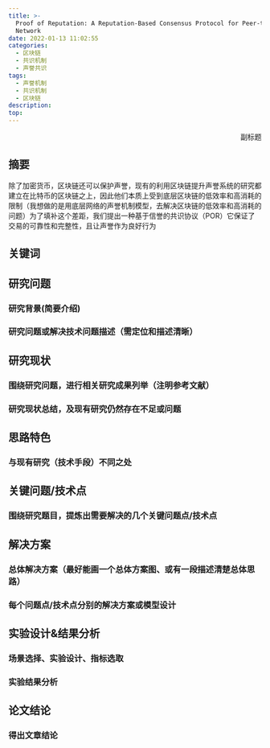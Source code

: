 ```yaml
---
title: >-
  Proof of Reputation: A Reputation-Based Consensus Protocol for Peer-to-Peer
  Network
date: 2022-01-13 11:02:55
categories:
  - 区块链
  - 共识机制
  - 声誉共识
tags:
  - 声誉机制
  - 共识机制
  - 区块链
description:
top:
---
```


<p align="right">副标题</p> 

## 摘要

除了加密货币，区块链还可以保护声誉，现有的利用区块链提升声誉系统的研究都建立在比特币的区块链之上，因此他们本质上受到底层区块链的低效率和高消耗的限制（我想做的是用底层网络的声誉机制模型，去解决区块链的低效率和高消耗的问题）为了填补这个差距，我们提出一种基于信誉的共识协议（POR）它保证了交易的可靠性和完整性，且让声誉作为良好行为

## 

## 关键词



<!-- more -->

## 研究问题

### 研究背景(简要介绍)

### 研究问题或解决技术问题描述（需定位和描述清晰）

## 研究现状

### 围绕研究问题，进行相关研究成果列举（注明参考文献）

### 研究现状总结，及现有研究仍然存在不足或问题

## 思路特色

### 与现有研究（技术手段）不同之处

## 关键问题/技术点

### 围绕研究题目，提炼出需要解决的几个关键问题点/技术点

## 解决方案

### 总体解决方案（最好能画一个总体方案图、或有一段描述清楚总体思路）

### 每个问题点/技术点分别的解决方案或模型设计

## 实验设计&结果分析

### 场景选择、实验设计、指标选取

### 实验结果分析

## 论文结论

### 得出文章结论



